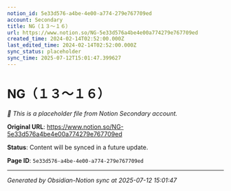 ```yaml
---
notion_id: 5e33d576-a4be-4e00-a774-279e767709ed
account: Secondary
title: NG（１３〜１６）
url: https://www.notion.so/NG-5e33d576a4be4e00a774279e767709ed
created_time: 2024-02-14T02:52:00.000Z
last_edited_time: 2024-02-14T02:52:00.000Z
sync_status: placeholder
sync_time: 2025-07-12T15:01:47.399627
---
```


# NG（１３〜１６）

*🔄 This is a placeholder file from Notion Secondary account.*

**Original URL**: https://www.notion.so/NG-5e33d576a4be4e00a774279e767709ed

**Status**: Content will be synced in a future update.

**Page ID**: `5e33d576-a4be-4e00-a774-279e767709ed`

---

*Generated by Obsidian-Notion sync at 2025-07-12 15:01:47*
